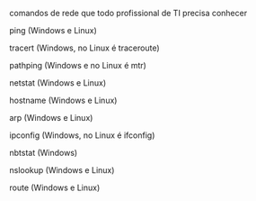 comandos de rede que todo profissional de TI precisa conhecer

ping (Windows e Linux)
  

tracert (Windows, no Linux é traceroute)

pathping (Windows e no Linux é mtr)

netstat (Windows e Linux)

hostname (Windows e Linux)

arp (Windows e Linux)

ipconfig (Windows, no Linux é ifconfig)

nbtstat (Windows)

nslookup (Windows e Linux)

route (Windows e Linux)

